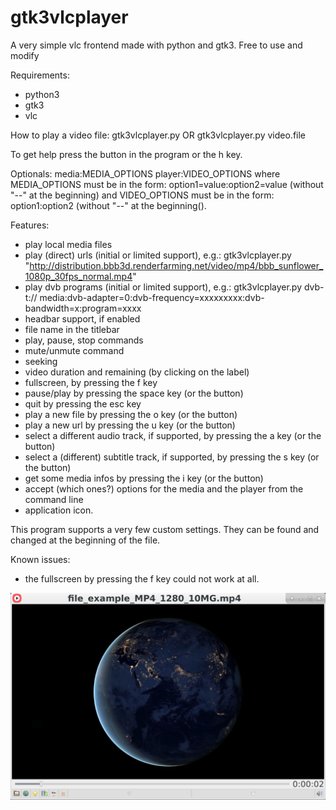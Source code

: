 # gtk3vlcplayer
A very simple vlc frontend made with python and gtk3.
Free to use and modify

Requirements:
- python3
- gtk3
- vlc

How to play a video file:
gtk3vlcplayer.py OR gtk3vlcplayer.py video.file

To get help press the button in the program or the h key.

Optionals: media:MEDIA_OPTIONS player:VIDEO_OPTIONS
where MEDIA_OPTIONS must be in the form: option1=value:option2=value (without "--" at the beginning)
and VIDEO_OPTIONS must be in the form: option1:option2 (without "--" at the beginning().

Features:
- play local media files
- play (direct) urls (initial or limited support), e.g.: gtk3vlcplayer.py "http://distribution.bbb3d.renderfarming.net/video/mp4/bbb_sunflower_1080p_30fps_normal.mp4"
- play dvb programs (initial or limited support), e.g.: gtk3vlcplayer.py dvb-t:// media:dvb-adapter=0:dvb-frequency=xxxxxxxxx:dvb-bandwidth=x:program=xxxx
- headbar support, if enabled
- file name in the titlebar
- play, pause, stop commands
- mute/unmute command
- seeking
- video duration and remaining (by clicking on the label)
- fullscreen, by pressing the f key
- pause/play by pressing the space key (or the button)
- quit by pressing the esc key
- play a new file by pressing the o key (or the button)
- play a new url by pressing the u key (or the button)
- select a different audio track, if supported, by pressing the a key (or the button)
- select a (different) subtitle track, if supported, by pressing the s key (or the button)
- get some media infos by pressing the i key (or the button)
- accept (which ones?) options for the media and the player from the command line
- application icon.

This program supports a very few custom settings. They can be found and changed at the beginning of the file.

Known issues:
- the fullscreen by pressing the f key could not work at all.

![My image](https://github.com/frank038/gtk2vlcplayer/blob/main/screenshot.png)
